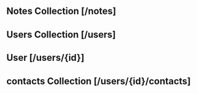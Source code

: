 ## Notes Collection [/notes]

## Users Collection [/users]

## User [/users/{id}]

## contacts Collection [/users/{id}/contacts]
